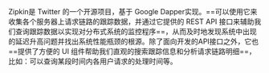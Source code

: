 Zipkin是 Twitter 的一个开源项目，基于 Google Dapper实现。==可以使用它来收集各个服务器上请求链路的跟踪数据，并通过它提供的 REST API 接口来辅助我们查询跟踪数据以实现对分布式系统的监控程序==，从而及时地发现系统中出现的延迟升高问题并找出系统性能瓶颈的根源。除了面向开发的API接口之外，它也==提供了方便的 UI 组件帮助我们直观的搜索跟踪信息和分析请求链路明细==，比如：可以查询某段时间内各用户请求的处理时间等。


